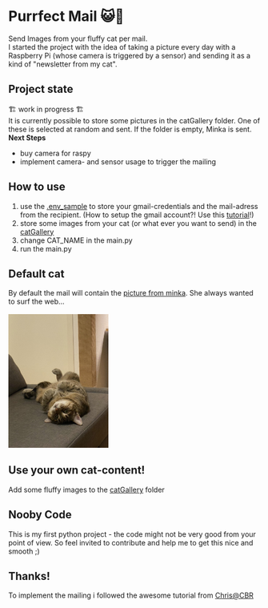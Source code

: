 # Purrfect Mail 😺📧
Send Images from your fluffy cat per mail. <br>
I started the project with the idea of taking a picture every day with a Raspberry Pi (whose camera is triggered by a sensor) and sending it as a kind of "newsletter from my cat".

## Project state
🏗️ work in progress 🏗️ <br>
It is currently possible to store some pictures in the catGallery folder. One of these is selected at random and sent. If the folder is empty, Minka is sent. <br>
**Next Steps**
- buy camera for raspy
- implement camera- and sensor usage to trigger the mailing

## How to use
1) use the [.env_sample](.env_sample) to store your gmail-credentials and the mail-adress from the recipient. (How to setup the gmail account?! Use this [tutorial](https://bc-robotics.com/tutorials/sending-email-using-python-raspberry-pi/)!)
2) store some images from your cat (or what ever you want to send) in the [catGallery](/catGallery)
3) change CAT_NAME in the main.py
3) run the main.py

## Default cat
By default the mail will contain the [picture from minka](minka.jpeg). She always wanted to surf the web... <br>
<br>
<img width="200px" src="minka.jpeg">


## Use your own cat-content!
Add some fluffy images to the [catGallery](catGallery) folder

## Nooby Code
This is my first python project - the code might not be very good from your point of view. So feel invited to contribute and help me to get this nice and smooth ;)  

## Thanks!
To implement the mailing i followed the awesome tutorial from [Chris@CBR](https://bc-robotics.com/tutorials/sending-email-attached-photo-using-python-raspberry-pi/)